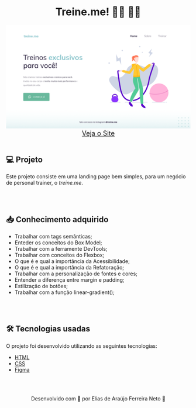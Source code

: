 <h1 style="text-align:center;">Treine.me! 🏃‍♂️ 🏋️‍♂️</h1>

<img src="./demonstracao.png">

<div align="center">
    <a style="font-size: 18px" href="https://elias-neto.github.io/Explorer/nivel-02/stage-02/projeto02/"> Veja o Site</a>
</div>


<br>

<h2> 💻 Projeto </h2>

Este projeto consiste em uma landing page bem simples, para um negócio de personal trainer, o _treine.me_.

<br>
<br>

<h2> 📥 Conhecimento adquirido </h2>

* Trabalhar com tags semânticas;
* Enteder os conceitos do Box Model;
* Trabalhar com a ferramente DevTools;
* Trabalhar com conceitos do Flexbox;
* O que é e qual a importância da Acessibilidade;
* O que é e qual a importância da Refatoração;
* Trabalhar com a personalização de fontes e cores;
* Entender a diferença entre margin e padding;
* Estilização de botões;
* Trabalhar com a função linear-gradient();

<br>
<br>

<h2> 🛠 Tecnologias usadas </h2>

O projeto foi desenvolvido utilizando as seguintes tecnologias:

- [HTML](https://www.w3schools.com/html/)
- [CSS](https://www.w3schools.com/css/default.asp)
- [Figma]()

<br>
<br>

<p align="center"> Desenvolvido com 💜 por Elias de Araújo Ferreira Neto 👋 <p>
